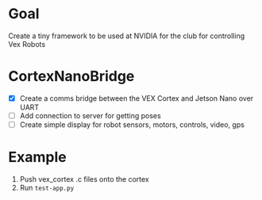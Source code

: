 # Goal
Create a tiny framework to be used at NVIDIA for the club for controlling Vex Robots

# CortexNanoBridge
- [x] Create a comms bridge between the VEX Cortex and Jetson Nano over UART
- [ ] Add connection to server for getting poses
- [ ] Create simple display for robot sensors, motors, controls, video, gps

# Example

1. Push vex_cortex .c files onto the cortex
2. Run `test-app.py`
